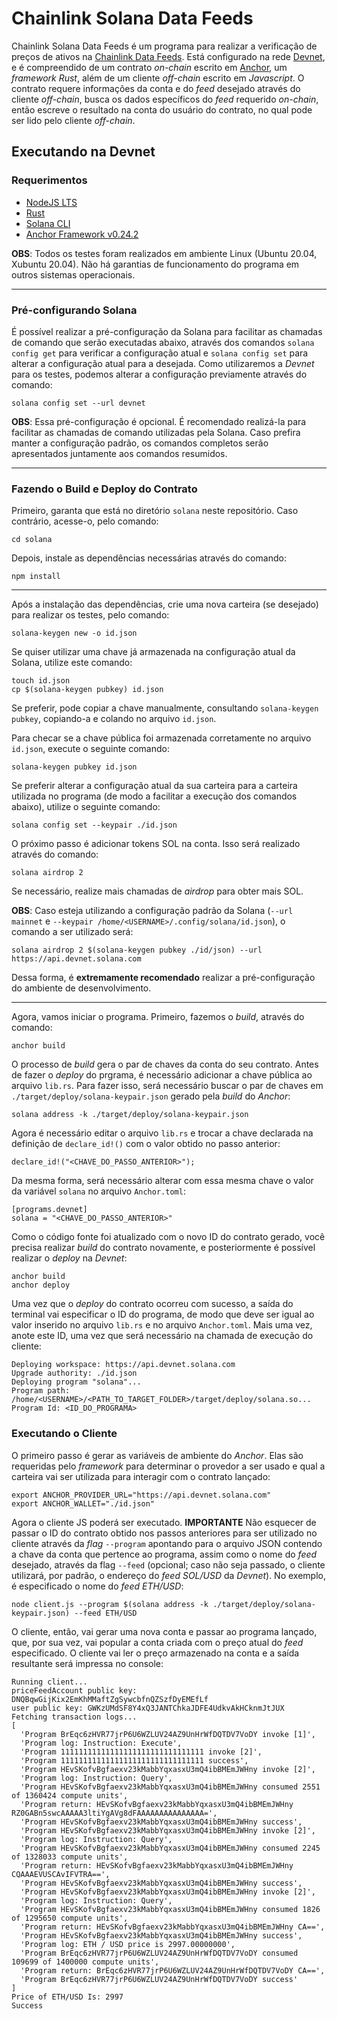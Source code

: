 # Chainlink Solana Data Feeds

Chainlink Solana Data Feeds é um programa para realizar a verificação de preços de ativos na [Chainlink Data Feeds](https://data.chain.link/). Está configurado na rede [Devnet](https://docs.solana.com/clusters#devnet), e é compreendido de um contrato _on-chain_ escrito em [Anchor](https://docs.rs/anchor-lang/latest/anchor_lang/), um _framework Rust_, além de um cliente _off-chain_ escrito em _Javascript_. O contrato requere informações da conta e do _feed_ desejado através do cliente _off-chain_, busca os dados específicos do _feed_ requerido _on-chain_, então escreve o resultado na conta do usuário do contrato, no qual pode ser lido pelo cliente _off-chain_.

## Executando na Devnet

### Requerimentos

- [NodeJS LTS](https://nodejs.org/en/download/)
- [Rust](https://www.rust-lang.org/tools/install)
- [Solana CLI](https://github.com/solana-labs/solana/releases)
- [Anchor Framework v0.24.2](https://www.anchor-lang.com/docs/installation)

**OBS**: Todos os testes foram realizados em ambiente Linux (Ubuntu 20.04, Xubuntu 20.04). Não há garantias de funcionamento do programa em outros sistemas operacionais.

---

### Pré-configurando Solana

É possível realizar a pré-configuração da Solana para facilitar as chamadas de comando que serão executadas abaixo, através dos comandos `solana config get` para verificar a configuração atual e `solana config set` para alterar a configuração atual para a desejada. Como utilizaremos a _Devnet_ para os testes, podemos alterar a configuração previamente através do comando:

```
solana config set --url devnet
```

**OBS**: Essa pré-configuração é opcional. É recomendado realizá-la para facilitar as chamadas de comando utilizadas pela Solana. Caso prefira manter a configuração padrão, os comandos completos serão apresentados juntamente aos comandos resumidos.

---

### Fazendo o Build e Deploy do Contrato

Primeiro, garanta que está no diretório `solana` neste repositório. Caso contrário, acesse-o, pelo comando:

```
cd solana
```

Depois, instale as dependências necessárias através do comando:

```
npm install
```
---

Após a instalação das dependências, crie uma nova carteira (se desejado) para realizar os testes, pelo comando:

```
solana-keygen new -o id.json
```

Se quiser utilizar uma chave já armazenada na configuração atual da Solana, utilize este comando:

```
touch id.json
cp $(solana-keygen pubkey) id.json
``` 

Se preferir, pode copiar a chave manualmente, consultando `solana-keygen pubkey`, copiando-a e colando no arquivo `id.json`.

Para checar se a chave pública foi armazenada corretamente no arquivo `id.json`, execute o seguinte comando:

```
solana-keygen pubkey id.json
```

Se preferir alterar a configuração atual da sua carteira para a carteira utilizada no programa (de modo a facilitar a execução dos comandos abaixo), utilize o seguinte comando:

```
solana config set --keypair ./id.json
```

O próximo passo é adicionar tokens SOL na conta. Isso será realizado através do comando:

```
solana airdrop 2
```

Se necessário, realize mais chamadas de _airdrop_ para obter mais SOL.

**OBS**: Caso esteja utilizando a configuração padrão da Solana (`--url mainnet` e `--keypair /home/<USERNAME>/.config/solana/id.json`), o comando a ser utilizado será:

```
solana airdrop 2 $(solana-keygen pubkey ./id/json) --url https://api.devnet.solana.com
```

Dessa forma, é **extremamente recomendado** realizar a pré-configuração do ambiente de desenvolvimento.


---

Agora, vamos iniciar o programa. Primeiro, fazemos o _build_, através do comando:

```
anchor build
```

O processo de _build_ gera o par de chaves da conta do seu contrato. Antes de fazer o _deploy_ do prgrama, é necessário adicionar a chave pública ao arquivo `lib.rs`. Para fazer isso, será necessário buscar o par de chaves em `./target/deploy/solana-keypair.json` gerado pela _build_ do _Anchor_:

```
solana address -k ./target/deploy/solana-keypair.json
```

Agora é necessário editar o arquivo `lib.rs` e trocar a chave declarada na definição de `declare_id!()` com o valor obtido no passo anterior:

```
declare_id!("<CHAVE_DO_PASSO_ANTERIOR>");
```

Da mesma forma, será necessário alterar com essa mesma chave o valor da variável `solana` no arquivo `Anchor.toml`:

```
[programs.devnet]
solana = "<CHAVE_DO_PASSO_ANTERIOR>"
```

Como o código fonte foi atualizado com o novo ID do contrato gerado, você precisa realizar _build_ do contrato novamente, e posteriormente é possível realizar o _deploy_ na _Devnet_:

```
anchor build
anchor deploy
```

Uma vez que o _deploy_ do contrato ocorreu com sucesso, a saída do terminal vai especificar o ID do programa, de modo que deve ser igual ao valor inserido no arquivo `lib.rs` e no arquivo `Anchor.toml`. Mais uma vez, anote este ID, uma vez que será necessário na chamada de execução do cliente:

```
Deploying workspace: https://api.devnet.solana.com
Upgrade authority: ./id.json
Deploying program "solana"...
Program path: /home/<USERNAME>/<PATH_TO_TARGET_FOLDER>/target/deploy/solana.so...
Program Id: <ID_DO_PROGRAMA>
```

### Executando o Cliente

O primeiro passo é gerar as variáveis de ambiente do _Anchor_. Elas são requeridas pelo _framework_ para determinar o provedor a ser usado e qual a carteira vai ser utilizada para interagir com o contrato lançado:

```
export ANCHOR_PROVIDER_URL="https://api.devnet.solana.com"
export ANCHOR_WALLET="./id.json"
```

Agora o cliente JS poderá ser executado. **IMPORTANTE** Não esquecer de passar o ID do contrato obtido nos passos anteriores para ser utilizado no cliente através da _flag_ `--program` apontando para o arquivo JSON contendo a chave da conta que pertence ao programa, assim como o nome do _feed_ desejado, através da flag `--feed` (opcional; caso não seja passado, o cliente utilizará, por padrão, o endereço do _feed SOL/USD_ da _Devnet_). No exemplo, é especificado o nome do _feed ETH/USD_:

```
node client.js --program $(solana address -k ./target/deploy/solana-keypair.json) --feed ETH/USD
```

O cliente, então, vai gerar uma nova conta e passar ao programa lançado, que, por sua vez, vai popular a conta criada com o preço atual do _feed_ especificado. O cliente vai ler o preço armazenado na conta e a saída resultante será impressa no console: 

```
Running client...
priceFeedAccount public key: DNQBqwGijKix2EmKhMMaftZgSywcbfnQZSzfDyEMEfLf
user public key: GWKzUMdSF8Y4xQ3JANTChkaJDFE4UdkvAkHCknmJtJUX
Fetching transaction logs...
[
  'Program BrEqc6zHVR77jrP6U6WZLUV24AZ9UnHrWfDQTDV7VoDY invoke [1]',
  'Program log: Instruction: Execute',
  'Program 11111111111111111111111111111111 invoke [2]',
  'Program 11111111111111111111111111111111 success',
  'Program HEvSKofvBgfaexv23kMabbYqxasxU3mQ4ibBMEmJWHny invoke [2]',
  'Program log: Instruction: Query',
  'Program HEvSKofvBgfaexv23kMabbYqxasxU3mQ4ibBMEmJWHny consumed 2551 of 1360424 compute units',
  'Program return: HEvSKofvBgfaexv23kMabbYqxasxU3mQ4ibBMEmJWHny RZ0GABn5swcAAAAA3ltiYgAVg8dFAAAAAAAAAAAAAAA=',
  'Program HEvSKofvBgfaexv23kMabbYqxasxU3mQ4ibBMEmJWHny success',
  'Program HEvSKofvBgfaexv23kMabbYqxasxU3mQ4ibBMEmJWHny invoke [2]',
  'Program log: Instruction: Query',
  'Program HEvSKofvBgfaexv23kMabbYqxasxU3mQ4ibBMEmJWHny consumed 2245 of 1328033 compute units',
  'Program return: HEvSKofvBgfaexv23kMabbYqxasxU3mQ4ibBMEmJWHny CQAAAEVUSCAvIFVTRA==',
  'Program HEvSKofvBgfaexv23kMabbYqxasxU3mQ4ibBMEmJWHny success',
  'Program HEvSKofvBgfaexv23kMabbYqxasxU3mQ4ibBMEmJWHny invoke [2]',
  'Program log: Instruction: Query',
  'Program HEvSKofvBgfaexv23kMabbYqxasxU3mQ4ibBMEmJWHny consumed 1826 of 1295650 compute units',
  'Program return: HEvSKofvBgfaexv23kMabbYqxasxU3mQ4ibBMEmJWHny CA==',
  'Program HEvSKofvBgfaexv23kMabbYqxasxU3mQ4ibBMEmJWHny success',
  'Program log: ETH / USD price is 2997.00000000',
  'Program BrEqc6zHVR77jrP6U6WZLUV24AZ9UnHrWfDQTDV7VoDY consumed 109699 of 1400000 compute units',
  'Program return: BrEqc6zHVR77jrP6U6WZLUV24AZ9UnHrWfDQTDV7VoDY CA==',
  'Program BrEqc6zHVR77jrP6U6WZLUV24AZ9UnHrWfDQTDV7VoDY success'
]
Price of ETH/USD Is: 2997
Success
```